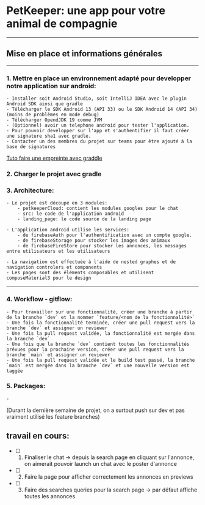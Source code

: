 # PetKeeper:  une app pour votre animal de compagnie

---

## Mise en place et informations générales

---

### 1. Mettre en place un environnement adapté pour developper notre application sur android:

    - Installer soit Android Studio, soit IntelliJ IDEA avec le plugin Android SDK ainsi que gradle
    - Télécharger le SDK Android 13 (API 33) ou le SDK Android 14 (API 34) (moins de problèmes en mode debug)
    - Télécharger OpendJDK 19 comme JVM
    - (Optionnel) avoir un telephone android pour tester l'application. 
    - Pour pouvoir developper sur l'app et s'authentifier il faut créer une signature sha1 avec gradle.
    - Contacter un des membres du projet sur teams pour être ajouté à la base de signatures
    
[Tuto faire une empreinte avec graddle](https://developers.google.com/android/guides/client-auth#using_gradles_signing_report)

### 2. Charger le projet avec gradle

### 3. Architecture:
    - Le projet est découpé en 3 modules:
        - petkeeperCloud: contient les modules googles pour le chat
        - src: le code de l'application android
        - landing_page: le code source de la landing page
        
    - L'application android utilise les services:
        - de firebaseAuth pour l'authentification avec un compte google.
        - de firebaseStorage pour stocker les images des animaux
        - de firebaseFireStore pour stocker les annonces, les messages entre utilisateurs et les utilisateurs

    - La navigation est effectuée à l'aide de nested graphes et de navigation controlers et components
    - Les pages sont des éléments composables et utilisent composeMaterial3 pour le design

        
---

### 4. Workflow - gitflow:

    - Pour travailler sur une fonctionnalité, créer une branche à partir de la branche `dev` et la nommer `feature/<nom de la fonctionnalité>`
    - Une fois la fonctionnalité terminée, créer une pull request vers la branche `dev` et assigner un reviewer
    - Une fois la pull request validée, la fonctionnalité est mergée dans la branche `dev`
    - Une fois que la branche `dev` contient toutes les fonctionnalités prévues pour la prochaine version, créer une pull request vers la branche `main` et assigner un reviewer
    - Une fois la pull request validée et le build test passé, la branche `main` est mergée dans la branche `dev` et une nouvelle version est taggée


### 5. Packages:
    - 

(Durant la dernière semaine de projet, on a surtout push sur dev et pas vraiment utilisé les feature branches)

## travail en cours:

- [ ] 1. Finaliser le chat -> depuis la search page en cliquant sur l'annonce, on aimerait pouvoir launch un chat avec le poster d'annonce
- [ ] 2. Faire la page pour afficher correctement les annonces en previews
- [ ] 3. Faire des searches queries pour la search page -> par défaut affiche toutes les annonces